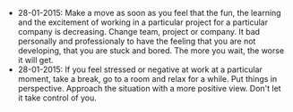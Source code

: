 * 28-01-2015: Make a move as soon as you feel that the fun, the learning and the excitement of working in a particular project for a particular company is decreasing. Change team, project or company. It bad personally and professionaly to have the feeling that you are not developing, that you are stuck and bored. The more you wait, the worse it will get.
* 28-01-2015: If you feel stressed or negative at work at a particular moment, take a break, go to a room and relax for a while. Put things in perspective. Approach the situation with a more positive view. Don't let it take control of you.
